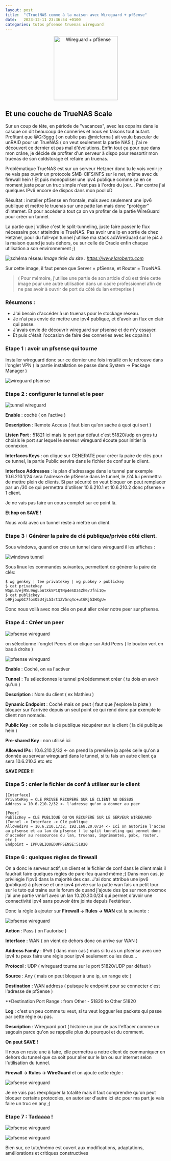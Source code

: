 ```yaml
---
layout: post
title:  "(True)NAS comme à la maison avec Wireguard + pfSense"
date:   2023-12-11 23:36:54 +0100
categories: tutos pfsense truenas wireguard
---
```

<p align="center">
	<img width="200" src="https://mondedie.fr/assets/files/2023-12-07/1701962718-221022-image.png" alt="Wireguard + pfSense">
</p>

## Et une couche de TrueNAS Scale

Sur un coup de tête, en période de "vacances", avec les copains dans le casque on dit beaucoup de conneries et nous en faisons tout autant. 
Profitant que @Gr3ggg ( on oublie pas @micferna )  ait voulu basculer de unRAID pour un TrueNAS ( on veut seulement la partie NAS ), j'ai re découvert ce dernier et pas mal d'évolutions. 
Enfin tout ça pour que dans mon crâne, je décide de profiter d'un serveur à dispo pour ressortir mon truenas de son coldstorage et refaire un truenas. 

Problématique TrueNAS est sur un serveur Hetzner donc tu le vois venir je ne vais pas ouvrir un protocole SMB-CIFS/NFS sur le net, même avec du firewall hein ! 
Et puis monopoliser une ipv4 publique comme ça en ce moment juste pour un truc simple n'est pas à l'ordre du jour... Par contre j'ai quelques IPv6 encore de dispos dans mon pool xD

Résultat : installer pfSense en frontale, mais avec seulement une ipv6 publique et mettre le truenas sur une patte lan mais donc "protéger" d'internet. Et pour accéder à tout ça on va profiter de la partie WireGuard pour créer un tunnel.

La partie que j'utilise c'est le split-tunneling, juste faire passer le flux nécessaire pour atteindre le TrueNAS. Pas avoir une ip en sortie de chez Hetzner, pour du full-vpn tunnel j'utilise ma stack adWireGuard sur le pi4 à la maison quand je suis dehors, ou sur celle de Oracle enfin chaque utilisation a son environnement ;)

![schéma réseau](/assets/images/1701962738-455275-image.png)
_Image tirée du site : https://www.laroberto.com_

Sur cette image, il faut pense que Server = pfSense, et Router = TrueNAS.

> ( Pour mémoire, j'utilise une partie de son article d'où est tirée cette image pour une autre utilisation dans un cadre professionnel afin de ne pas avoir à ouvrir de port du côté du lan entreprise )

### Résumons : 
- J'ai besoin d'accéder à un truenas pour le stockage réseau. 
- Je n'ai pas envie de mettre une ipv4 publique, et d'avoir un flux en clair qui passe.
- J'avais envie de découvrir wireguard sur pfsense et de m'y essayer.
- Et puis c'était l'occasion de faire des conneries avec les copains !

### Etape 1 : avoir un pfsense qui tourne
Installer wireguard donc sur ce dernier une fois installé on le retrouve dans l'onglet VPN ( la partie installation se passe dans System -> Package Manager )

![wireguard pfsense](/assets/images/1701962767-974820-image.png)

### Etape 2 : configurer le tunnel et le peer

![tunnel wireguard](/assets/images/1701962775-261594-image.png)


**Enable** : coché ( on l'active )

**Description** : Remote Access ( faut bien qu'on sache à quoi qui sert )

**Listen Port** : 51821 ici mais le port par défaut c'est 51820/udp en gros tu choisis le port sur lequel le serveur wireguard écoute pour initier la connexion.

**Interfaces Keys** : on clique sur GENERATE pour créer la paire de clés pour ce tunnel, la partie Public servira dans le fichier de conf sur le client.

**Interface Addresses** : le plan d'adressage dans le tunnel par exemple 10.6.210.1/24 sera l'adresse de pfSense dans le tunnel, le /24 lui permettra de mettre plein de clients. Si par sécurité on veut bloquer on peut remplacer par un /30 ce qui permettra d'utiliser 10.6.210.1 et 10.6.210.2 donc pfsense + 1 client.

Je ne vais pas faire un cours complet sur ce point là.

**Et hop on SAVE !**

Nous voilà avec un tunnel reste à mettre un client.

### Etape 3 : Générer la paire de clé publique/privée côté client.
Sous windows, quand on crée un tunnel dans wireguard il les affiches : 

![windows tunnel](/assets/images/1701962791-339903-image.png)

Sous linux les commandes suivantes, permettent de générer la paire de clés:

```
$ wg genkey | tee privatekey | wg pubkey > publickey
$ cat privatekey
WGpL3/ejM5L9ngLoAtXkSP1QTNp4eSD34Zh6/Jfni1Q=
$ cat publickey
b9FjbupGC7fomO5U4jL5Irt1ZV5rq4c+utGKj53HXgU=
```
Donc nous voilà avec nos clés on peut aller créer notre peer sur pfsense.

### Etape 4 : Créer un peer
![pfsense wireguard](/assets/images/1701962819-965576-image.png)

on sélectionne l'onglet Peers et on clique sur Add Peers ( le bouton vert en bas à droite )

![pfsense wireguard](/assets/images/1701962829-197022-image.png)

**Enable** : Coché, on va l'activer

**Tunnel** : Tu sélectionnes le tunnel précédemment créer ( tu dois en avoir qu'un )

**Description** : Nom du client ( ex Mathieu )

**Dynamic Endpoint** : Coché mais on peut ( faut que j'explore la piste ) bloquer sur l'arrivée depuis un seul point ce qui rend donc par exemple le client non nomade.

**Public Key** : on colle la clé publique récupérer sur le client ( la clé publique hein )

**Pre-shared Key** : non utilisé ici

**Allowed IPs** : 10.6.210.2/32 <- on prend la première ip après celle qu'on a donnée au serveur wireguard dans le tunnel, si tu fais un autre client ça sera 10.6.210.3 etc etc

**SAVE PEER !!**

### Etape 5 : créer le fichier de conf à utiliser sur le client

```
[Interface]
PrivateKey = CLE PRIVEE RECUPERE SUR LE CLIENT AU DESSUS
Address = 10.6.210.2/32 <- l'adresse qu'on a donner au peer

[Peer]
PublicKey = CLE PUBLIQUE QU'ON RECUPERE SUR LE SERVEUR WIREGUARD (Tunnel -> Interface -> Clé publique
AllowedIPs = 10.6.210.1/32, 192.168.20.0/24 <- Ici on autorise l'acces au pfsense et au lan du pfsense ( le split tunneling qui permet donc d'acceder au ressources du lan, truenas, imprimantes, pabx, router, etc )
Endpoint = IPPUBLIQUEDUPFSENSE:51820
```

### Etape 6 : quelques règles de firewall
On a donc le serveur actif, un client et le fichier de conf dans le client mais il faudrait faire quelques règles de pare-feu quand même ;)
Dans mon cas, je privilégie l'ipv6 dans la majorité des cas. 
J'ai donc attribué une ipv6 (publique) à pfsense et une ipv4 privée sur la patte wan fais un petit tour sur le tuto qui traine sur le forum de quand j'ajoute des ips sur mon proxmox j'ai une partie vmbr1 avec un lan 10.20.30.0/24 qui permet d'avoir une connectivité ipv4 sans pouvoir être jointe depuis l'extérieur.

Donc la règle à ajouter sur **Firewall -> Rules -> WAN** est la suivante :

![pfsense wireguard](/assets/images/1701962874-916830-image.png)

**Action** : Pass ( on l'autorise )

**Interface** : WAN ( on vient de dehors donc on arrive sur WAN )

**Address Family** : IPv6 ( dans mon cas ) mais si tu as un pfsense avec une ipv4 tu peux faire une règle pour ipv4 seulement ou les deux...

**Protocol** : UDP ( wireguard tourne sur le port 51820/UDP par défaut )

**Source** : Any ( mais on peut bloquer à une ip, un range etc )

**Destination** : WAN address ( puisque le endpoint pour se connecter c'est l'adresse de pfSense )

**Destination Port Range : from Other - 51820 to Other 51820

**Log** : c'est un peu comme tu veut, si tu veut logguer les packets qui passe par cette règle ou pas. 

**Description** : Wireguard port ( histoire un jour de pas l'effacer comme un sagouin parce qu'on se rappelle plus du pourquoi et du comment.

**On peut SAVE !**

Il nous en reste une à faire, elle permettra a notre client de communiquer en dehors du tunnel que ca soit pour aller sur le lan ou sur internet selon l'utilisation du tunnel.

**Firewall -> Rules -> WireGuard** et on ajoute cette règle :

![pfsense wireguard](/assets/images/1701962884-557739-image.png)

Je ne vais pas réexpliquer la totalité mais il faut comprendre qu'on peut bloquer certains protocoles, en autoriser d'autre ici etc pour ma part je vais faire un truc en any ;)

### Etape 7 : Tadaaaa !

![pfsense wireguard](/assets/images/1701962892-87304-image.png)

![pfsense wireguard](/assets/images/1701962895-852594-image.png)

Bien sur, ce tuto/mémo est ouvert aux modifications, adaptations, améliorations et critiques constructives 
